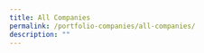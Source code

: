 ```yaml
---
title: All Companies
permalink: /portfolio-companies/all-companies/
description: ""
---
```

<link rel="stylesheet" href="/sgds.css"/>
<div id="companies-result" style="display: flex; flex-wrap: wrap; padding: 10px">
</div>
<script src="/loadAllInvestee.js"></script>
